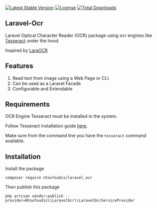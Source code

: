 [![Latest Stable Version](http://poser.pugx.org/ntoufoudis/laravel_ocr/v)](https://packagist.org/packages/ntoufoudis/laravel_ocr)
[![License](http://poser.pugx.org/ntoufoudis/laravel_ocr/license)](https://packagist.org/packages/ntoufoudis/laravel_ocr)
[![Total Downloads](http://poser.pugx.org/ntoufoudis/laravel_ocr/downloads)](https://packagist.org/packages/ntoufoudis/laravel_ocr)

## Laravel-Ocr
Laravel Optical Character Reader (OCR) package using ocr engines like [Tesseract](https://github.com/tesseract-ocr/tesseract) under the hood.

Inspired by [LaraOCR](https://github.com/alimranahmed/LaraOCR/tree/master)

## Features
1. Read text from image using a Web Page or CLI.
2. Can be used as a Laravel Facade
3. Configurable and Extendable

## Requirements
OCR Engine Tesseract must be installed in the system.

Follow Tesseract installation guide [here](https://github.com/tesseract-ocr/tessdoc#compiling-and-installation).

Make sure from the command line you have the `tesseract` command available.

## Installation

Install the package

```
composer require ntoufoudis/laravel_ocr
```

Then publish this package

```
php artisan vendor:publish --provider=Ntoufoudis\\LaravelOcr\\LaravelOcrServiceProvider
```
